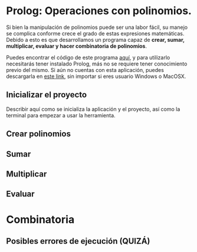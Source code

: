 # Prolog: Operaciones con polinomios.

Si bien la manipulación de polinomios puede ser una labor fácil, su manejo se complica conforme crece el grado de estas expresiones matemáticas. Debido a esto es que desarrollamos un programa capaz de **crear, sumar, multiplicar, evaluar y hacer combinatoria de polinomios**.

Puedes encontrar el código de este programa [aquí](http://handlebarsjs.com/), y para utilizarlo necesitarás tener instalado Prolog, más no se requiere tener conocimiento previo del mismo. Si aún no cuentas con esta aplicación, puedes descargarla en [este link](https://www.swi-prolog.org/download/stable), sin importar si eres usuario Windows o MacOSX.

## Inicializar el proyecto

Describir aquí como se inicializa la aplicación y el proyecto, así como la terminal para empezar a usar la herramienta.

## Crear polinomios 

## Sumar

## Multiplicar

## Evaluar

# Combinatoria

## Posibles errores de ejecución (QUIZÁ)
